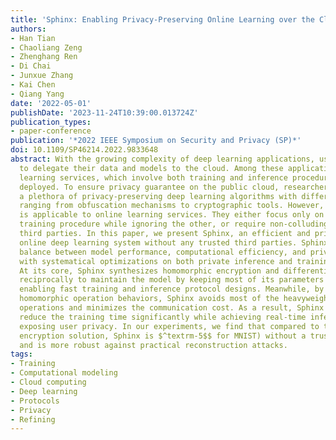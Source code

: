 ```yaml
---
title: 'Sphinx: Enabling Privacy-Preserving Online Learning over the Cloud'
authors:
- Han Tian
- Chaoliang Zeng
- Zhenghang Ren
- Di Chai
- Junxue Zhang
- Kai Chen
- Qiang Yang
date: '2022-05-01'
publishDate: '2023-11-24T10:39:00.013724Z'
publication_types:
- paper-conference
publication: '*2022 IEEE Symposium on Security and Privacy (SP)*'
doi: 10.1109/SP46214.2022.9833648
abstract: With the growing complexity of deep learning applications, users have started
  to delegate their data and models to the cloud. Among these applications, online
  learning services, which involve both training and inference procedures, are widely
  deployed. To ensure privacy guarantee on the public cloud, researchers have proposed
  a plethora of privacy-preserving deep learning algorithms with different techniques,
  ranging from obfuscation mechanisms to cryptographic tools. However, none of them
  is applicable to online learning services. They either focus only on inference or
  training procedure while ignoring the other, or require non-colluding or trusted
  third parties. In this paper, we present Sphinx, an efficient and privacy-preserving
  online deep learning system without any trusted third parties. Sphinx strikes a
  balance between model performance, computational efficiency, and privacy preservation
  with systematical optimizations on both private inference and training protocols.
  At its core, Sphinx synthesizes homomorphic encryption and differential privacy
  reciprocally to maintain the model by keeping most of its parameters as plaintexts,
  enabling fast training and inference protocol designs. Meanwhile, by refining the
  homomorphic operation behaviors, Sphinx avoids most of the heavyweight homomorphic
  operations and minimizes the communication cost. As a result, Sphinx is able to
  reduce the training time significantly while achieving real-time inference without
  exposing user privacy. In our experiments, we find that compared to the pure homomorphic
  encryption solution, Sphinx is $^textrm-5$$ for MNIST) without a trusted data aggregator,
  and is more robust against practical reconstruction attacks.
tags:
- Training
- Computational modeling
- Cloud computing
- Deep learning
- Protocols
- Privacy
- Refining
---
```

